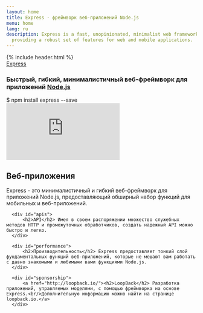 ```yaml
---
layout: home
title: Express - фреймворк веб-приложений Node.js
menu: home
lang: ru
description: Express is a fast, unopinionated, minimalist web framework for Node.js,
  providing a robust set of features for web and mobile applications.
---
```

<section id="home-content">
  {% include header.html %}
  <div id="overlay"></div>
  <div id="homepage-leftpane" class="pane">
    <section id="description">
        <div class="express"><a href="/">Express</a></div>
        <h1 class="description">Быстрый, гибкий, минималистичный веб-фреймворк для приложений <a href='http://nodejs.org'>Node.js</a></h1>
    </section>
    <div id="install-command">$ npm install express --save</div>
  </div>
  <div id="homepage-rightpane" class="pane">
    <iframe src="https://www.youtube.com/embed/HxGt_3F0ULg" frameborder="0" allowfullscreen></iframe>
  </div>
</section>

<!--<section id="doc-langs" markdown="1">
  Документация по Express доступна также на других языках: на [испанском](/es), [японском](/ja), [русском](/ru), [китайском](/zh-cn), [корейском](/ko), [португальском](/pt-br).
</section>-->

<section id="intro">

  <div id="boxes" class="clearfix">
      <div id="web-applications">
          <h2>Веб-приложения</h2> Express - это минималистичный и гибкий веб-фреймворк для приложений Node.js, предоставляющий обширный набор функций для мобильных и веб-приложений.
      </div>

      <div id="apis">
          <h2>API</h2> Имея в своем распоряжении множество служебных методов HTTP и промежуточных обработчиков, создать надежный API можно быстро и легко.
      </div>

      <div id="performance">
          <h2>Производительность</h2> Express предоставляет тонкий слой фундаментальных функций веб-приложений, которые не мешают вам работать с давно знакомыми и любимыми вами функциями Node.js.
      </div>

      <div id="sponsorship">
          <a href="http://loopback.io/"><h2>LoopBack</h2> Разработка приложений, управляемых моделями, с помощью фреймворка на основе Express.<br/>Дополнительную информацию можно найти на странице loopback.io.</a>
      </div>
  </div>

</section>
